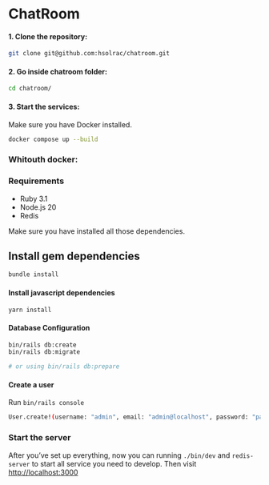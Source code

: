 # ChatRoom

#### 1. Clone the repository:
```bash
git clone git@github.com:hsolrac/chatroom.git
```
#### 2. Go inside chatroom folder:
```bash 
cd chatroom/
```

#### 3. Start the services:

Make sure you have Docker installed.

```bash 
docker compose up --build
```

### Whitouth docker:

### Requirements

- Ruby 3.1
- Node.js 20
- Redis

Make sure you have installed all those dependencies.

## Install gem dependencies

```bash 
bundle install
```
#### Install javascript dependencies

```bash 
yarn install
```

#### Database Configuration

```bash 
bin/rails db:create 
bin/rails db:migrate

# or using bin/rails db:prepare 
```

#### Create a user 

Run `bin/rails console`

```bash 
User.create!(username: "admin", email: "admin@localhost", password: "password", password_confirmation: "password")
```

### Start the server

After you’ve set up everything, now you can running `./bin/dev` and `redis-server` to start all service you need to develop.
Then visit <http://localhost:3000>


